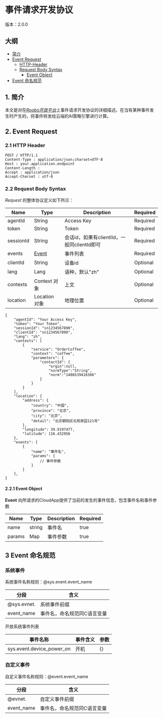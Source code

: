 # 事件请求开发协议

版本：2.0.0

## 大纲

* [简介](#1-简介)
* [Event Request](#2-Event-Request)
  * [HTTP-Header](#21-HTTP-Header)
  * [Request Body Syntax](#22-Request-Body-Syntax)
    * [Event Object](#221-Event-Object)
* [Event 命名规范](#23-Event-命名规范)

## 1. 简介

本文是对在[_Roobo开放平台_](https://ros.ai)上事件请求开发协议的详细描述。在当有某种事件发生时产生的，将事件转发给云端的AI策略引擎进行计算。

## 2. Event Request

### 2.1 HTTP Header

```
POST / HTTP/1.1
Content-Type : application/json;charset=UTF-8
Host : your.application.endpoint
Content-Length :
Accept : application/json
Accept-Charset : utf-8
```

### 2.2 Request Body Syntax

_Request_ 的整体协议定义如下所示：

| Name | Type | Description | Required |
| --- | --- | --- | --- |
| agentId | String | Access Key | Required |
| token | String | Token | Required |
| sessionId | String | 会话id，如果有clientIId，一般同clientId即可 | Required |
| events | [Event](#22-event-定义) | 事件列表 | Required |
| clientId | String | 设备id | Optional |
| lang | Lang | 语种，默认"zh" | Optional |
| contexts | Context 对象 | 上文 | Optional |
| location | Location 对象 | 地理位置 | Optional |

```
{
    "agentId": "Your Access Key",
    "token": "Your Token",
    "sessionId": "sn1234567890",
    "clientId": "sn1234567890",
    "lang": "zh",
    "contexts": [
        {
            "service": "OrderCoffee",
            "context": "coffee",
            "parameters": {
                "contactId": {
                    "orgin":null,
                    "normType":"String",
                    "norm":"1486539416366"
                }
            }
        }
    ],
    "location": {
        "address": {
            "country": "中国",
            "province": "北京",
            "city": "北京",
            "detail": "北京朝阳区北苑家园121号"
        },
        "longitude": 39.9197477,
        "latitude": 116.432956
    },
    "events": [
        {
            "name": "事件名",
            "params": {
                // 事件参数
            }
        }
    ],
}
```

#### 2.2.1 Event Object

__Event__ 向所请求的CloudApp提供了当前的发生的事件信息，包含事件名和事件参数

| Name | Type | Description | Required |
| --- | --- | --- | --- |
| name | string | 事件名 | true |
| params | Map | 事件参数 | true |

## 3 Event 命名规范

### 系统事件

系统事件名称规则：@sys.event.event_name

| 分段 | 含义 |
| --- | --- |
| @sys.evnet. | 系统事件前缀 |
| event_name  | 事件名，命名规范同C语言变量 |

开放系统事件列表

| 事件名称 | 事件含义 | 参数 |
| --- | --- | --- |
| sys.event.device_power_on  | 开机 | {} |

### 自定义事件

自定义事件名称规则：@event.event_name

| 分段 | 含义 |
| --- | --- |
| @evnet. | 自定义事件前缀 |
| event_name  | 事件名，命名规范同C语言变量 |
